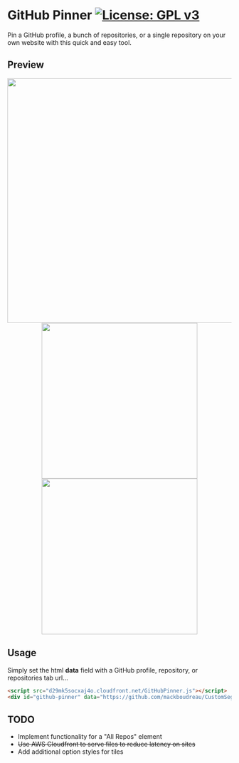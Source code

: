 # GitHub Pinner [![License: GPL v3](https://img.shields.io/badge/License-GPL%20v3-blue.svg)](https://www.gnu.org/licenses/gpl-3.0)
Pin a GitHub profile, a bunch of repositories, or a single repository on your own website with this quick and easy tool.

## Preview
<p align="center"><img src="https://i.imgur.com/iC56hgU.png" width="550px"><br>
  <img src="https://i.imgur.com/IHws5n9.png" width="350px">
<img src="https://i.imgur.com/sAUzE7T.png" width="350px"></p>

## Usage
Simply set the html **data** field with a GitHub profile, repository, or repositories tab url...
```html
<script src="d29mk5socxaj4o.cloudfront.net/GitHubPinner.js"></script>
<div id="github-pinner" data="https://github.com/mackboudreau/CustomSegmentedController"></div>
```

## TODO
* Implement functionality for a "All Repos" element
* ~~Use AWS Cloudfront to serve files to reduce latency on sites~~
* Add additional option styles for tiles
